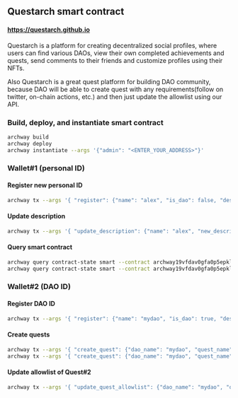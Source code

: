 ## Questarch smart contract

#### https://questarch.github.io
Questarch is a platform for creating decentralized social profiles, where users can find various DAOs, view their own completed achievements and quests, send comments to their friends and customize profiles using their NFTs.

Also Questarch is a great quest platform for building DAO community, because DAO will be able to create quest with any requirements(follow on twitter, on-chain actions, etc.) and then just update the allowlist using our API.


### Build, deploy, and instantiate smart contract
```bash
archway build
archway deploy
archway instantiate --args '{"admin": "<ENTER_YOUR_ADDRESS>"}'
```

### Wallet#1 (personal ID)

#### Register new personal ID
```bash
archway tx --args '{ "register": {"name": "alex", "is_dao": false, "description": "My ID"}}' --flags --gas 300000
```

#### Update description
```bash
archway tx --args '{ "update_description": {"name": "alex", "new_description": "test account"}}' --flags --gas 300000
```

#### Query smart contract
```bash
archway query contract-state smart --contract archway19vfdav0gfa0p5epklug9hy63a6twjnsm9sqqff9ym0892pwp906q2mtmde --args '{ "get_name_record": {"name": "alex" } }'
archway query contract-state smart --contract archway19vfdav0gfa0p5epklug9hy63a6twjnsm9sqqff9ym0892pwp906q2mtmde --args '{ "get_address_record": {"address": "<ENTER_YOUR_ADDRESS>" } }'
```

### Wallet#2 (DAO ID)

#### Register DAO ID
```bash
archway tx --args '{ "register": {"name": "mydao", "is_dao": true, "description": "First Test DAO for creating quests"}}' --flags --gas 300000
```

#### Create quests
```bash
archway tx --args '{ "create_quest": {"dao_name": "mydao", "quest_name": "Quest#1", "quest_description": "Make swap using any Archway DEX"}}' --flags --gas 300000
archway tx --args '{ "create_quest": {"dao_name": "mydao", "quest_name": "Quest#2", "quest_description": "Follow twitter account: test"}}' --flags --gas 300000
```

#### Update allowlist of Quest#2
```bash
archway tx --args '{ "update_quest_allowlist": {"dao_name": "mydao", "quest_id": "2", "user_name": "alex"}}' --flags --gas 300000
```
